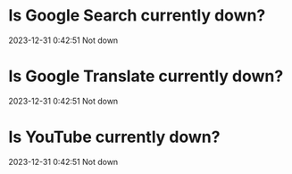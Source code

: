 # Is Google Search currently down?

2023-12-31 0:42:51 Not down

# Is Google Translate currently down?

2023-12-31 0:42:51 Not down

# Is YouTube currently down?

2023-12-31 0:42:51 Not down

